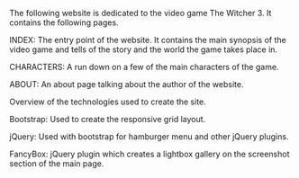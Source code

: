 The following website is dedicated to the video game The Witcher 3. It contains the following pages.

INDEX: The entry point of the website. It contains the main synopsis of the video game and tells of the story and the world the game takes place in.

CHARACTERS: A run down on a few of the main characters of the game.

ABOUT: An about page talking about the author of the website.

Overview of the technologies used to create the site.

Bootstrap: Used to create the responsive grid layout.

jQuery: Used with bootstrap for hamburger menu and other jQuery plugins.

FancyBox: jQuery plugin which creates a lightbox gallery on the screenshot section of the main page.
